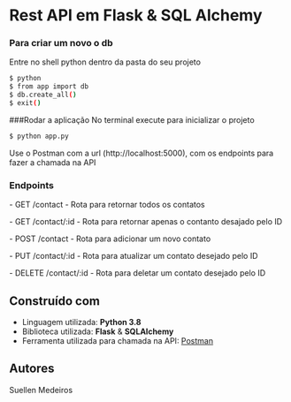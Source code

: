 # Rest API em Flask & SQL Alchemy

### Para criar um novo o db

Entre no shell python dentro da pasta do seu projeto

```sh
$ python
$ from app import db 
$ db.create_all() 
$ exit() 
```

###Rodar a aplicação
No terminal execute para inicializar o projeto  
```sh
$ python app.py 
```
Use o Postman com a url (http://localhost:5000), com os endpoints para fazer a chamada na API


### Endpoints
<p> - GET /contact - Rota para retornar todos os contatos</p>

<p> - GET /contact/:id - Rota para retornar apenas o contanto desajado pelo ID</p>

<p> - POST /contact - Rota para adicionar um novo contato</p>

<p> - PUT /contact/:id - Rota para atualizar um contato desejado pelo ID</p>

<p> - DELETE /contact/:id - Rota para deletar um contato desejado pelo ID</p>

## Construído com 
- Linguagem utilizada: **Python 3.8**
- Biblioteca utilizada: **Flask** & **SQLAlchemy**
- Ferramenta utilizada para chamada na API: [Postman](https://www.postman.com/)

## Autores 
<p> Suellen Medeiros</p>


